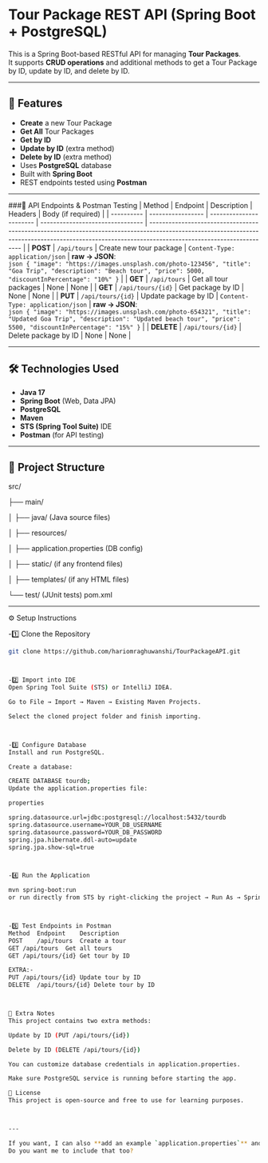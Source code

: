 # Tour Package REST API (Spring Boot + PostgreSQL)

This is a Spring Boot-based RESTful API for managing **Tour Packages**.  
It supports **CRUD operations** and additional methods to get a Tour Package by ID, update by ID, and delete by ID.

---

## 📌 Features
- **Create** a new Tour Package
- **Get All** Tour Packages
- **Get by ID** 
- **Update by ID** (extra method)
- **Delete by ID** (extra method)
- Uses **PostgreSQL** database
- Built with **Spring Boot**
- REST endpoints tested using **Postman**


---


###📍 API Endpoints & Postman Testing
| Method     | Endpoint          | Description             | Headers                          | Body (if required)                                                                                                                                                                                 |
| ---------- | ----------------- | ----------------------- | -------------------------------- | -------------------------------------------------------------------------------------------------------------------------------------------------------------------------------------------------- |
| **POST**   | `/api/tours`      | Create new tour package | `Content-Type: application/json` | **raw → JSON**: <br>`json { "image": "https://images.unsplash.com/photo-123456", "title": "Goa Trip", "description": "Beach tour", "price": 5000, "discountInPercentage": "10%" }`                 |
| **GET**    | `/api/tours`      | Get all tour packages   | None                             | None                                                                                                                                                                                               |
| **GET**    | `/api/tours/{id}` | Get package by ID       | None                             | None                                                                                                                                                                                               |
| **PUT**    | `/api/tours/{id}` | Update package by ID    | `Content-Type: application/json` | **raw → JSON**: <br>`json { "image": "https://images.unsplash.com/photo-654321", "title": "Updated Goa Trip", "description": "Updated beach tour", "price": 5500, "discountInPercentage": "15%" }` |
| **DELETE** | `/api/tours/{id}` | Delete package by ID    | None                             | None                                                                                                                                                                                               |


---

## 🛠️ Technologies Used
- **Java 17**
- **Spring Boot** (Web, Data JPA)
- **PostgreSQL**
- **Maven**
- **STS (Spring Tool Suite)** IDE
- **Postman** (for API testing)

---

## 📂 Project Structure
src/

├── main/

│ ├── java/ (Java source files)

│ ├── resources/

│ ├── application.properties (DB config)

│ ├── static/ (if any frontend files)

│ ├── templates/ (if any HTML files)

└── test/ (JUnit tests)
pom.xml



---

⚙️ Setup Instructions

-1️⃣ Clone the Repository
```bash
git clone https://github.com/hariomraghuwanshi/TourPackageAPI.git



-2️⃣ Import into IDE
Open Spring Tool Suite (STS) or IntelliJ IDEA.

Go to File → Import → Maven → Existing Maven Projects.

Select the cloned project folder and finish importing.



-3️⃣ Configure Database
Install and run PostgreSQL.

Create a database:

CREATE DATABASE tourdb;
Update the application.properties file:

properties

spring.datasource.url=jdbc:postgresql://localhost:5432/tourdb
spring.datasource.username=YOUR_DB_USERNAME
spring.datasource.password=YOUR_DB_PASSWORD
spring.jpa.hibernate.ddl-auto=update
spring.jpa.show-sql=true



-4️⃣ Run the Application

mvn spring-boot:run
or run directly from STS by right-clicking the project → Run As → Spring Boot App.



-5️⃣ Test Endpoints in Postman
Method	Endpoint	Description
POST	/api/tours	Create a tour
GET	/api/tours	Get all tours
GET	/api/tours/{id}	Get tour by ID

EXTRA:-
PUT	/api/tours/{id}	Update tour by ID
DELETE	/api/tours/{id}	Delete tour by ID



📌 Extra Notes
This project contains two extra methods:

Update by ID (PUT /api/tours/{id})

Delete by ID (DELETE /api/tours/{id})

You can customize database credentials in application.properties.

Make sure PostgreSQL service is running before starting the app.

📜 License
This project is open-source and free to use for learning purposes.



---

If you want, I can also **add an example `application.properties`** and a **sample cURL command section** so someone can test without Postman.  
Do you want me to include that too?
